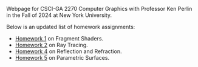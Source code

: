 Webpage for CSCI-GA 2270 Computer Graphics with Professor Ken Perlin in the Fall of 2024 at New York University.

Below is an updated list of homework assignments:
- [Homework 1](https://giancarlo-pereira.github.io/graphics/hw1/index.html) on Fragment Shaders.
- [Homework 2](https://giancarlo-pereira.github.io/graphics/hw2/index.html) on Ray Tracing.
- [Homework 4](https://giancarlo-pereira.github.io/graphics/hw4/quadric_objects.html) on Reflection and Refraction.
- [Homework 5](https://giancarlo-pereira.github.io/graphics/hw5/index.html) on Parametric Surfaces.